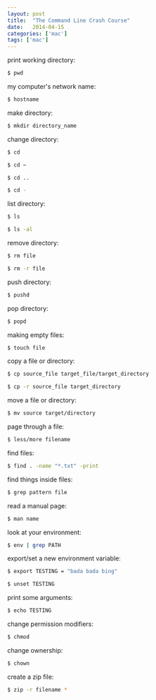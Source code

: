 ```yaml
---
layout: post
title:  "The Command Line Crash Course"
date:   2014-04-15
categories: ['mac']
tags: ['mac']
---
```


print working directory:

```bash
$ pwd
```

my computer's network name:

```bash
$ hostname
```

make directory:

```bash
$ mkdir directory_name
```

change directory:

```bash
$ cd
```

```bash
$ cd ~
```

```bash
$ cd ..
```

```bash
$ cd -
```

list directory:

```bash
$ ls
```

```bash
$ ls -al
```

remove directory:

```bash
$ rm file
```

```bash
$ rm -r file
```

push directory:

```bash
$ pushd
```

pop directory:

```bash
$ popd
```

making empty files:

```bash
$ touch file
```

copy a file or directory:

```bash
$ cp source_file target_file/target_directory
```

```bash
$ cp -r source_file target_directory
```

move a file or directory:

```bash
$ mv source target/directory
```

page through a file:

```bash
$ less/more filename
```

find files:

```bash
$ find . -name "*.txt" -print
```

find things inside files:

```bash
$ grep pattern file
```

read a manual page:

```bash
$ man name
```

look at your environment:

```bash
$ env | grep PATH
```

export/set a new environment variable:

```bash
$ export TESTING = "bada bada bing"
```

```bash
$ unset TESTING
```

print some arguments:

```bash
$ echo TESTING
```

change permission modifiers:

```bash
$ chmod
```

change ownership:

```bash
$ chown
```

create a zip file:

```bash
$ zip -r filename *
```
